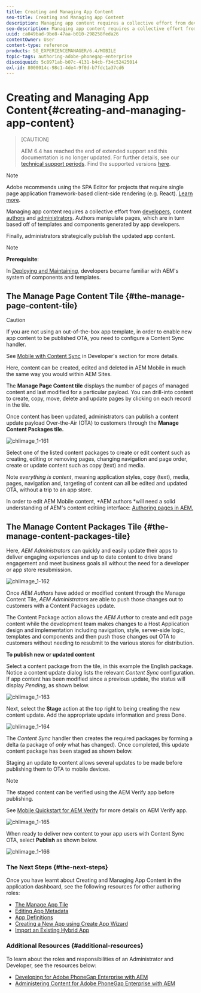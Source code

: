 ```yaml
---
title: Creating and Managing App Content
seo-title: Creating and Managing App Content
description: Managing app content requires a collective effort from developers, content authors and administrators.  Authors manipulate pages, which are in turn based off of templates and components generated by app developers.  
seo-description: Managing app content requires a collective effort from developers, content authors and administrators.  Authors manipulate pages, which are in turn based off of templates and components generated by app developers.  
uuid: ca049bad-9be8-47aa-b010-298258feda26
contentOwner: User
content-type: reference
products: SG_EXPERIENCEMANAGER/6.4/MOBILE
topic-tags: authoring-adobe-phonegap-enterprise
discoiquuid: 5c8971ab-b07c-4131-b4cb-f34c52425014
exl-id: 8000014c-98c1-4de4-9f0d-b7fdc1a37cd6
---
```

# Creating and Managing App Content{#creating-and-managing-app-content}

>[CAUTION]
>
>AEM 6.4 has reached the end of extended support and this documentation is no longer updated. For further details, see our [technical support periods](https://helpx.adobe.com/support/programs/eol-matrix.html). Find the supported versions [here](https://experienceleague.adobe.com/docs/).

>[!NOTE]
>
>Adobe recommends using the SPA Editor for projects that require single page application framework-based client-side rendering (e.g. React). [Learn more](/help/sites-developing/spa-overview.md).

Managing app content requires a collective effort from [developers](#developer), content [authors](#author) and [administrators](#administrator). Authors manipulate pages, which are in turn based off of templates and components generated by app developers.

Finally, administrators strategically publish the updated app content.

>[!NOTE]
>
>**Prerequisite**:
>
>In [Deploying and Maintaining](/help/sites-deploying/deploy.md), developers became familiar with AEM's system of components and templates.

## The Manage Page Content Tile {#the-manage-page-content-tile}

>[!CAUTION]
>
>If you are not using an out-of-the-box app template, in order to enable new app content to be published OTA, you need to configure a Content Sync handler.
>
>See [Mobile with Content Sync](/help/mobile/phonegap-contentsync.md) in Developer's section for more details.

Here, content can be created, edited and deleted in AEM Mobile in much the same way you would within AEM Sites.

The **Manage Page Content tile** displays the number of pages of managed content and last modified for a particular payload. You can drill-into content to create, copy, move, delete and update pages by clicking on each record in the tile.

Once content has been updated, administrators can publish a content update payload Over-the-Air (OTA) to customers through the **Manage Content Packages tile.**

![chlimage_1-161](assets/chlimage_1-161.png)

Select one of the listed content packages to create or edit content such as creating, editing or removing pages, changing navigation and page order, create or update content such as copy (text) and media.

Note *everything is content*, meaning application styles, copy (text), media, pages, navigation and, targeting of content can all be edited and updated OTA, without a trip to an app store.

In order to edit AEM Mobile content, *AEM authors *will need a solid understanding of AEM's content editiing interface: [Authoring pages in AEM.](/help/sites-authoring/qg-page-authoring.md)

## The Manage Content Packages Tile {#the-manage-content-packages-tile}

Here, *AEM Administrators* can quickly and easily update their apps to deliver engaging experiences and up to date content to drive brand engagement and meet business goals all without the need for a developer or app store resubmission.

![chlimage_1-162](assets/chlimage_1-162.png)

Once *AEM Authors* have added or modified content through the Manage Content Tile, *AEM Administrators* are able to push those changes out to customers with a Content Packages update.

The Content Package action allows the *AEM Author* to create and edit page content while the development team makes changes to a Host Application design and implementation including navigation, style, server-side logic, templates and components and then push those changes out OTA to customers without needing to resubmit to the various stores for distribution.

**To publish new or updated content**

Select a content package from the tile, in this example the English package. Notice a content update dialog lists the relevant *Content Sync* configuration. If app content has been modified since a previous update, the status will display *Pending*, as shown below.

![chlimage_1-163](assets/chlimage_1-163.png)

Next, select the **Stage** action at the top right to being creating the new content update. Add the appropriate update information and press Done.

![chlimage_1-164](assets/chlimage_1-164.png)

The *Content Sync* handler then creates the required packages by forming a delta (a package of *only* what has changed). Once completed, this update content package has been staged as shown below.

Staging an update to content allows several updates to be made before publishing them to OTA to mobile devices.

>[!NOTE]
>
>The staged content can be verified using the AEM Verify app before publishing.
>
>See [Mobile Quickstart for AEM Verify](/help/mobile/phonegap-mobile-quickstart.md) for more details on AEM Verify app.

![chlimage_1-165](assets/chlimage_1-165.png)

When ready to deliver new content to your app users with Content Sync OTA, select **Publish** as shown below.

![chlimage_1-166](assets/chlimage_1-166.png)

### The Next Steps {#the-next-steps}

Once you have learnt about Creating and Managing App Content in the application dashboard, see the following resources for other authoring roles:

* [The Manage App Tile](/help/mobile/phonegap-app-details-tile.md)
* [Editing App Metadata](/help/mobile/phonegap-editmetadata.md)
* [App Definitions](/help/mobile/phonegap-app-definitions.md)
* [Creating a New App using Create App Wizard](/help/mobile/phonegap-create-new-app.md)
* [Import an Existing Hybrid App](/help/mobile/phonegap-adding-content-to-imported-app.md)

### Additional Resources {#additional-resources}

To learn about the roles and responsibilities of an Administrator and Developer, see the resources below:

* [Developing for Adobe PhoneGap Enterprise with AEM](/help/mobile/developing-in-phonegap.md)
* [Administering Content for Adobe PhoneGap Enterprise with AEM](/help/mobile/administer-phonegap.md)
